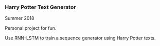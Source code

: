 ### Harry Potter Text Generator

Summer 2018

Personal project for fun.

Use RNN-LSTM to train a sequence generator using Harry Potter texts. 

